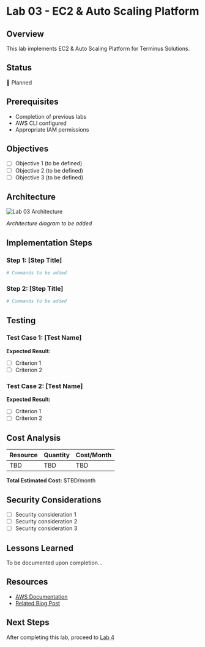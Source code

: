 # Lab 03 - EC2 & Auto Scaling Platform

## Overview

This lab implements EC2 & Auto Scaling Platform for Terminus Solutions.

## Status

📅 Planned

## Prerequisites

- Completion of previous labs
- AWS CLI configured
- Appropriate IAM permissions

## Objectives

- [ ] Objective 1 (to be defined)
- [ ] Objective 2 (to be defined)
- [ ] Objective 3 (to be defined)

## Architecture

![Lab 03 Architecture](../../demo/lab-03-architecture.png)

*Architecture diagram to be added*

## Implementation Steps

### Step 1: [Step Title]

```bash
# Commands to be added
```

### Step 2: [Step Title]

```bash
# Commands to be added
```

## Testing

### Test Case 1: [Test Name]

**Expected Result:**
- [ ] Criterion 1
- [ ] Criterion 2

### Test Case 2: [Test Name]

**Expected Result:**
- [ ] Criterion 1
- [ ] Criterion 2

## Cost Analysis

| Resource | Quantity | Cost/Month |
|----------|----------|------------|
| TBD      | TBD      | TBD        |

**Total Estimated Cost:** $TBD/month

## Security Considerations

- [ ] Security consideration 1
- [ ] Security consideration 2
- [ ] Security consideration 3

## Lessons Learned

To be documented upon completion...

## Resources

- [AWS Documentation](https://docs.aws.amazon.com/)
- [Related Blog Post](../../blog-posts/published/lab-03.md)

## Next Steps

After completing this lab, proceed to [Lab 4](../lab-4-/README.md)
